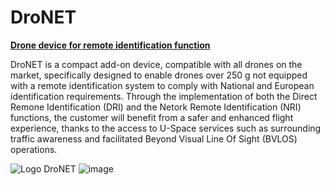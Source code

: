 # DroNET
[**Drone device for remote identification function**](/DroNET.pdf)

DroNET is a compact add-on device, compatible with all drones on the market, specifically designed to enable drones over 250 g not equipped with a remote identification system to comply with National and European identification requirements. Through the implementation of both the Direct Remone Identification (DRI) and the Netork Remote Identification (NRI) functions, the customer will benefit from a safer and enhanced flight experience, thanks to the access to U-Space services such as surrounding traffic awareness and facilitated Beyond Visual Line Of Sight (BVLOS) operations.

![Logo DroNET](https://github.com/lucalaguardia/DroNET/assets/93282329/f800e586-90c9-46a7-9b02-86155d0b1fc3)
![image](https://github.com/lucalaguardia/DroNET/assets/93282329/bd186d9b-c71a-4285-8d18-789bb2b271b3)
